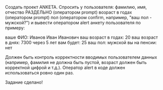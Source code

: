 Создать проект ANKETA. 
Спросить у пользователя:
фамилию, имя, отчество РАЗДЕЛЬНО (оператором prompt)
возраст в годах (оператором prompt)
пол (оператором confirm, например, "ваш пол - мужской?")
и вывести оператором alert анкету пользователя по примеру:

ваше ФИО: Иванов Иван Иванович
ваш возраст в годах: 20
ваш возраст в днях: 7300
через 5 лет вам будет: 25
ваш пол: мужской
вы на пенсии: нет

Должен быть контроль корректности вводимых пользователем данных 
(например, фамилия не должна быть пустой, возраст должен быть корректной цифрой и т.д.).
Оператор alert в коде должен использоваться ровно один раз.

Задание сделано!




